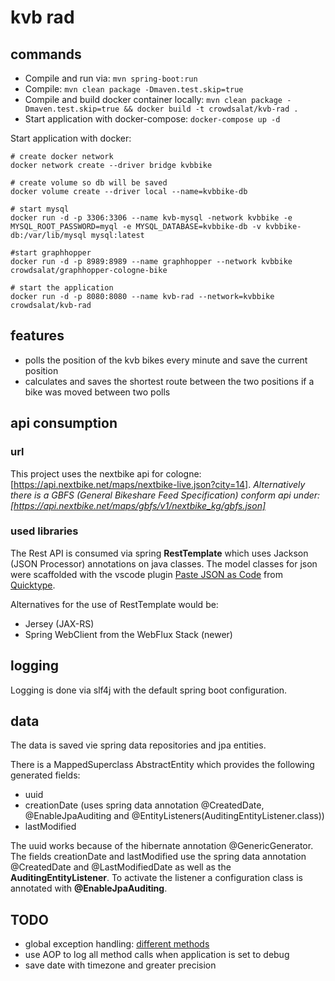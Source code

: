 # kvb rad 

## commands

- Compile and run via: `mvn spring-boot:run`
- Compile: `mvn clean package -Dmaven.test.skip=true`
- Compile and build docker container locally: `mvn clean package -Dmaven.test.skip=true && docker build -t crowdsalat/kvb-rad .`
- Start application with docker-compose: `docker-compose up -d`

Start application with docker: 

```shell
# create docker network
docker network create --driver bridge kvbbike

# create volume so db will be saved
docker volume create --driver local --name=kvbbike-db

# start mysql
docker run -d -p 3306:3306 --name kvb-mysql -network kvbbike -e MYSQL_ROOT_PASSWORD=myql -e MYSQL_DATABASE=kvbbike-db -v kvbbike-db:/var/lib/mysql mysql:latest

#start graphhopper
docker run -d -p 8989:8989 --name graphhopper --network kvbbike crowdsalat/graphhopper-cologne-bike

# start the application
docker run -d -p 8080:8080 --name kvb-rad --network=kvbbike crowdsalat/kvb-rad 
```

## features

- polls the position of the kvb bikes every minute and save the current position
- calculates and saves the shortest route between the two positions if a bike was moved between two polls

## api consumption

### url

This project uses the nextbike api for cologne: [https://api.nextbike.net/maps/nextbike-live.json?city=14]. *Alternatively there is a GBFS (General Bikeshare Feed Specification) conform api under: [https://api.nextbike.net/maps/gbfs/v1/nextbike_kg/gbfs.json]*

### used libraries

The Rest API is consumed via spring **RestTemplate** which uses Jackson (JSON Processor) annotations on java classes. The model classes for json were scaffolded with the vscode plugin [Paste JSON as Code](https://marketplace.visualstudio.com/items?itemName=quicktype.quicktype) from [Quicktype](https://github.com/quicktype/quicktype).

Alternatives for the use of RestTemplate would be:

- Jersey (JAX-RS)
- Spring WebClient from the WebFlux Stack (newer)

## logging

Logging is done via slf4j with the default spring boot configuration.

## data 

The data is saved vie spring data repositories and jpa entities. 

There is a MappedSuperclass AbstractEntity which provides the following generated fields: 

- uuid 
- creationDate (uses spring data annotation @CreatedDate, @EnableJpaAuditing and @EntityListeners(AuditingEntityListener.class))
- lastModified

The uuid works because of the hibernate annotation @GenericGenerator. 
The fields creationDate and lastModified use the spring data annotation @CreatedDate and @LastModifiedDate as well as the **AuditingEntityListener**. To activate the listener a configuration class is annotated with **@EnableJpaAuditing**.

## TODO

- global exception handling: [different methods](https://www.baeldung.com/exception-handling-for-rest-with-spring)
- use AOP to log all method calls when application is set to debug
- save date with timezone and greater precision

  
